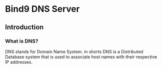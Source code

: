 # Bind9 DNS Server
## Introduction
### What is DNS?

DNS stands for Domain Name System. in shorts DNS is a Distributed Database system that is used to associate host names with their respective IP addresses.
